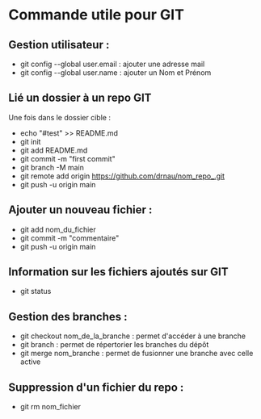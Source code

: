 # Commande utile pour GIT

## Gestion utilisateur :

* git config --global user.email : ajouter une adresse mail
* git config --global user.name : ajouter un Nom et Prénom

## Lié un dossier à un repo GIT

Une fois dans le dossier cible :
* echo "#test" >> README.md
* git init
* git add README.md
* git commit -m "first commit"
* git branch -M main
* git remote add origin https://github.com/drnau/nom_repo_.git
* git push -u origin main

## Ajouter un nouveau fichier :

* git add nom_du_fichier
* git commit -m "commentaire"
* git push -u origin main

## Information sur les fichiers ajoutés sur GIT

* git status

## Gestion des branches :

* git checkout nom_de_la_branche : permet d'accéder à une branche
* git branch : permet de répertorier les branches du dépôt
* git merge nom_branche : permet de fusionner une branche avec celle active

## Suppression d'un fichier du repo :

* git rm nom_fichier 
